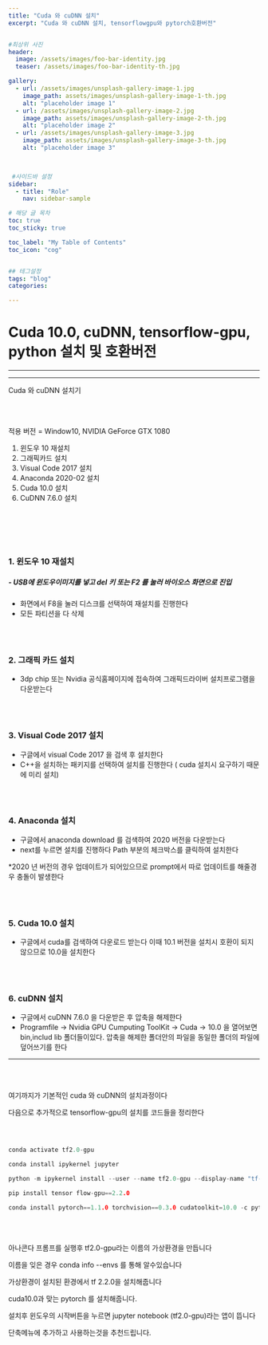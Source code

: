 ```yaml
---
title: "Cuda 와 cuDNN 설치"
excerpt: "Cuda 와 cuDNN 설치, tensorflowgpu와 pytorch호환버전"


#최상위 사진
header:
  image: /assets/images/foo-bar-identity.jpg
  teaser: /assets/images/foo-bar-identity-th.jpg

gallery:
  - url: /assets/images/unsplash-gallery-image-1.jpg
    image_path: assets/images/unsplash-gallery-image-1-th.jpg
    alt: "placeholder image 1"
  - url: /assets/images/unsplash-gallery-image-2.jpg
    image_path: assets/images/unsplash-gallery-image-2-th.jpg
    alt: "placeholder image 2"
  - url: /assets/images/unsplash-gallery-image-3.jpg
    image_path: assets/images/unsplash-gallery-image-3-th.jpg
    alt: "placeholder image 3"
    


 #사이드바 설정 
sidebar:
  - title: "Role"
    nav: sidebar-sample

# 해당 글 목차
toc: true
toc_sticky: true

toc_label: "My Table of Contents"
toc_icon: "cog"


## 테그설정
tags: "blog"
categories:

---
```


# Cuda 10.0, cuDNN, tensorflow-gpu, python 설치 및 호환버전

---

---

Cuda 와 cuDNN 설치기


<br/>

<br/>  

적용 버전 = Window10, NVIDIA GeForce GTX 1080



1. 윈도우 10 재설치
2. 그래픽카드 설치
3. Visual Code 2017 설치
4. Anaconda 2020-02 설치
5. Cuda 10.0 설치
6. CuDNN 7.6.0 설치


<br/>

<br/>  
<br/>

<br/>  



### 1. 윈도우 10 재설치

##### - USB에 윈도우이미지를 넣고 del 키 또는 F2 를 눌러 바이오스 화면으로 진입

- 화면에서 F8을 눌러 디스크를 선택하여 재설치를 진행한다
- 모든 파티션을 다 삭제
<br/>

<br/>  





### 2. 그래픽 카드 설치

- 3dp chip 또는 Nvidia 공식홈페이지에 접속하여 그래픽드라이버 설치프로그램을 다운받는다

<br/>

<br/>  


### 3. Visual Code 2017 설치

- 구글에서 visual Code 2017 을 검색 후 설치한다
- C++을 설치하는 패키지를 선택하여 설치를 진행한다 ( cuda 설치시 요구하기 때문에 미리 설치)

<br/>

<br/>  


### 4. Anaconda  설치

- 구글에서 anaconda download 를 검색하여 2020 버전을 다운받는다
- next를 누르면 설치를 진행하다 Path 부분의 체크박스를 클릭하여 설치한다

*2020 년 버전의 경우 업데이트가 되어있으므로 prompt에서 따로 업데이트를 해줄경우 충돌이 발생한다

<br/>

<br/>  


### 5. Cuda 10.0 설치

- 구글에서 cuda를 검색하여 다운로드 받는다 이때 10.1 버전을 설치시 호환이 되지않으므로 10.0을 설치한다

<br/>

<br/>  


### 6. cuDNN 설치 ###

- 구글에서 cuDNN 7.6.0 을 다운받은 후 압축을 해제한다
- Programfile -> Nvidia GPU Cumputing ToolKit -> Cuda -> 10.0 을 열어보면 bin,includ lib 폴더들이있다. 압축을 해제한 폴더안의 파일을 동일한 폴더의 파일에 덮어쓰기를 한다


---
   
<br/>

<br/>  

여기까지가 기본적인 cuda 와 cuDNN의 설치과정이다

다음으로 추가적으로 tensorflow-gpu의 설치를 코드들을 정리한다
<br/>

<br/>  



```c

conda activate tf2.0-gpu

conda install ipykernel jupyter

python -m ipykernel install --user --name tf2.0-gpu --display-name "tf-gpu"

pip install tensor flow-gpu==2.2.0

conda install pytorch==1.1.0 torchvision==0.3.0 cudatoolkit=10.0 -c pytorch   

```
<br/>

<br/>  


아나콘다 프롬프를 실행후 tf2.0-gpu라는 이름의 가상환경을 만듭니다

이름을 잊은 경우 conda info --envs 를 통해 알수있습니다

가상환경이 설치된 환경에서 tf 2.2.0을 설치해줍니다

cuda10.0과 맞는 pytorch 를 설치해줍니다. 





설치후 윈도우의 시작버튼을 누르면 jupyter notebook (tf2.0-gpu)라는 앱이 뜹니다 

단축메뉴에 추가하고 사용하는것을 추천드립니다.



 








